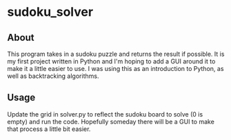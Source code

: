 # sudoku_solver

## About

This program takes in a sudoku puzzle and returns the result if possible. It is my first project written in Python and I'm hoping to add a GUI around it to make it a little easier to use. I was using this as an introduction to Python, as well as backtracking algorithms.

## Usage

Update the grid in solver.py to reflect the sudoku board to solve (0 is empty) and run the code. Hopefully someday there will be a GUI to make that process a little bit easier.
